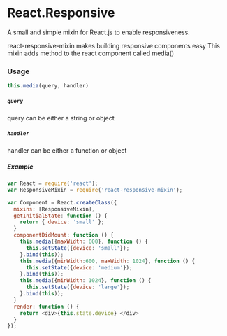 # React.Responsive

A small and simple mixin for React.js to enable responsiveness.

react-responsive-mixin makes building responsive components easy
This mixin adds method to the react component called media()

### Usage
```javascript
this.media(query, handler)
```
##### `query`
query can be either a string or object

##### `handler`
handler can be either a function or object

##### Example

```javascript
var React = require('react');
var ResponsiveMixin = require('react-responsive-mixin');

var Component = React.createClass({
  mixins: [ResponsiveMixin],
  getInitialState: function () {
    return { device: 'small' };
  }
  componentDidMount: function () {
    this.media({maxWidth: 600}, function () {
      this.setState({device: 'small'});
    }.bind(this));
    this.media({minWidth:600, maxWidth: 1024}, function () {
      this.setState({device: 'medium'});
    }.bind(this));
    this.media({minWidth: 1024}, function () {
      this.setState({device: 'large'});
    }.bind(this));
  }
  render: function () {
    return <div>{this.state.device} </div>
  }
});

```
